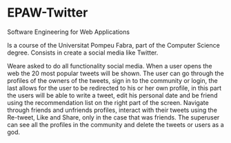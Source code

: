 # EPAW-Twitter
Software Engineering for Web Applications

Is a course of the Universitat Pompeu Fabra, part of the Computer Science degree. Consists in create a social media like Twitter.


Weare asked to do all functionality social media. When a user opens the web the 20 most popular tweets will be shown. The user can go through the profiles of the owners of the tweets, sign in to the community or login, the last allows for the user to be redirected to his or her own profile, in this part the users will be able to write a tweet, edit his personal date and be friend using the recommendation list on the right part of the screen. Navigate through friends and unfriends profiles, interact with their tweets using the Re-tweet, Like and Share, only in the case that was friends. The superuser can see all the profiles in the community and delete the tweets or users as a god.
